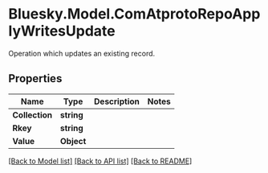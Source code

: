 # Bluesky.Model.ComAtprotoRepoApplyWritesUpdate
Operation which updates an existing record.

## Properties

Name | Type | Description | Notes
------------ | ------------- | ------------- | -------------
**Collection** | **string** |  | 
**Rkey** | **string** |  | 
**Value** | **Object** |  | 

[[Back to Model list]](../README.md#documentation-for-models) [[Back to API list]](../README.md#documentation-for-api-endpoints) [[Back to README]](../README.md)


